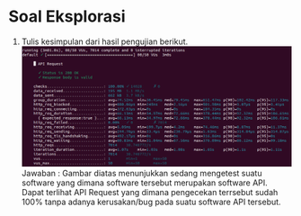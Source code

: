 # Soal Eksplorasi

1.  Tulis kesimpulan dari hasil pengujian berikut.
![alt text](image.png)
Jawaban :
Gambar diatas menunjukkan sedang mengetest suatu software yang dimana software tersebut merupakan software API. Dapat terlihat API Request yang dimana pengecekan terrsebut sudah 100% tanpa adanya kerusakan/bug pada suatu software API tersebut.